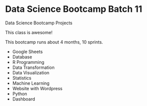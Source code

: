 # Data Science Bootcamp Batch 11
Data Science Bootcamp Projects

This class is awesome!

This bootcamp runs about 4 months, 10 sprints.

- Google Sheets
- Database
- R Programming
- Data Transformation
- Data Visualization
- Statistics
- Machine Learning
- Website with Wordpress
- Python
- Dashboard
